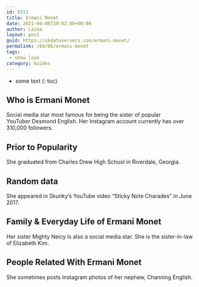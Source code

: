 ```yaml
---
id: 5511
title: Ermani Monet
date: 2021-04-06T20:02:00+00:00
author: Laima
layout: post
guid: https://ukdataservers.com/ermani-monet/
permalink: /04/06/ermani-monet
tags:
 - show love
category: Guides
---
```


* some text
{: toc}


## Who is Ermani Monet
                  
                  
                  
Social media star most famous for being the sister of popular YouTuber Desmond English. Her Instagram account currently has over 310,000 followers. 
                  
              
            
              
            
                
                
                
## Prior to Popularity
                  
                  
                  
She graduated from Charles Drew High School in Riverdale, Georgia.  
                  
              
            
              
            
                
                
                
## Random data
                  
                  
                  
She appeared in Skunky&#8217;s YouTube video &#8220;Sticky Note Charades&#8221; in June 2017. 
                  
              
            
              
            
                
                
                
## Family & Everyday Life of Ermani Monet
                  
                  
                  
Her sister Mighty Neicy is also a social media star. She is the sister-in-law of Elizabeth Kim. 
                  
              
            
              
            
                
                
                
## People Related With Ermani Monet
                  
                  
                  
She sometimes posts Instagram photos of her nephew, Channing English.  
                  
              
            
              
            
                
              
            
              
              
            
            
              
            
          
          
          